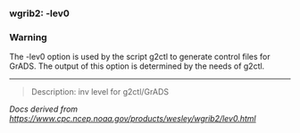 
### wgrib2: -lev0



### Warning



The -lev0 option is used by the script g2ctl
to generate control files for GrADS. The output of this option is 
determined by the needs of g2ctl.





----

>Description: inv          level for g2ctl/GrADS

_Docs derived from <https://www.cpc.ncep.noaa.gov/products/wesley/wgrib2/lev0.html>_